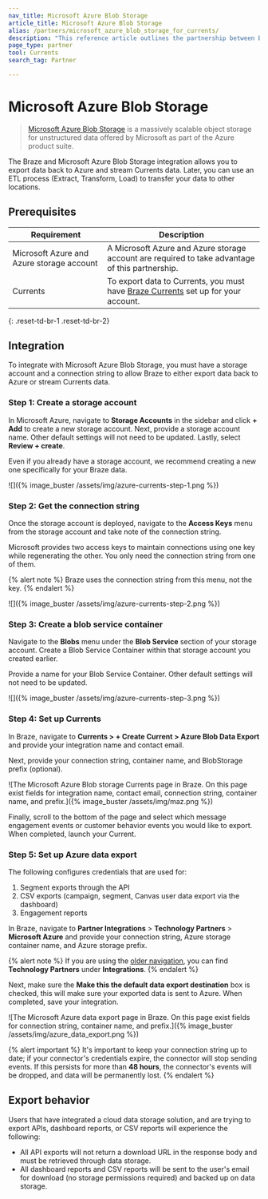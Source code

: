 ```yaml
---
nav_title: Microsoft Azure Blob Storage
article_title: Microsoft Azure Blob Storage
alias: /partners/microsoft_azure_blob_storage_for_currents/
description: "This reference article outlines the partnership between Braze Currents and Microsoft Azure Blog Storage, a massively scalable object storage for unstructured data."
page_type: partner
tool: Currents
search_tag: Partner

---
```


# Microsoft Azure Blob Storage

> [Microsoft Azure Blob Storage](https://azure.microsoft.com/en-us/services/storage/blobs/) is a massively scalable object storage for unstructured data offered by Microsoft as part of the Azure product suite.

The Braze and Microsoft Azure Blob Storage integration allows you to export data back to Azure and stream Currents data. Later, you can use an ETL process (Extract, Transform, Load) to transfer your data to other locations.

## Prerequisites

| Requirement | Description |
| ----------- | ----------- |
| Microsoft Azure and Azure storage account | A Microsoft Azure and Azure storage account are required to take advantage of this partnership. |
| Currents | To export data to Currents, you must have [Braze Currents]({{site.baseurl}}/user_guide/data_and_analytics/braze_currents/#access-currents) set up for your account. |
{: .reset-td-br-1 .reset-td-br-2}

## Integration

To integrate with Microsoft Azure Blob Storage, you must have a storage account and a connection string to allow Braze to either export data back to Azure or stream Currents data.

### Step 1: Create a storage account

In Microsoft Azure, navigate to **Storage Accounts** in the sidebar and click **+ Add** to create a new storage account. Next, provide a storage account name. Other default settings will not need to be updated. Lastly, select **Review + create**. 

Even if you already have a storage account, we recommend creating a new one specifically for your Braze data.

![]({% image_buster /assets/img/azure-currents-step-1.png %})

### Step 2: Get the connection string

Once the storage account is deployed, navigate to the **Access Keys** menu from the storage account and take note of the connection string.

Microsoft provides two access keys to maintain connections using one key while regenerating the other. You only need the connection string from one of them.

{% alert note %}
Braze uses the connection string from this menu, not the key.
{% endalert %}

![]({% image_buster /assets/img/azure-currents-step-2.png %})

### Step 3: Create a blob service container

Navigate to the **Blobs** menu under the **Blob Service** section of your storage account. Create a Blob Service Container within that storage account you created earlier. 

Provide a name for your Blob Service Container. Other default settings will not need to be updated.

![]({% image_buster /assets/img/azure-currents-step-3.png %})

### Step 4: Set up Currents

In Braze, navigate to **Currents > + Create Current > Azure Blob Data Export** and provide your integration name and contact email.

Next, provide your connection string, container name, and BlobStorage prefix (optional).

![The Microsoft Azure Blob storage Currents page in Braze. On this page exist fields for integration name, contact email, connection string, container name, and prefix.]({% image_buster /assets/img/maz.png %})

Finally, scroll to the bottom of the page and select which message engagement events or customer behavior events you would like to export. When completed, launch your Current.

### Step 5: Set up Azure data export

The following configures credentials that are used for:
1. Segment exports through the API
2. CSV exports (campaign, segment, Canvas user data export via the dashboard)
3. Engagement reports

In Braze, navigate to **Partner Integrations** > **Technology Partners** > **Microsoft Azure** and provide your connection string, Azure storage container name, and Azure storage prefix.

{% alert note %}
If you are using the [older navigation]({{site.baseurl}}/navigation), you can find **Technology Partners** under **Integrations**.
{% endalert %}

Next, make sure the **Make this the default data export destination** box is checked, this will make sure your exported data is sent to Azure. When completed, save your integration.

![The Microsoft Azure data export page in Braze. On this page exist fields for connection string, container name, and prefix.]({% image_buster /assets/img/azure_data_export.png %})

{% alert important %}
It's important to keep your connection string up to date; if your connector's credentials expire, the connector will stop sending events. If this persists for more than **48 hours**, the connector's events will be dropped, and data will be permanently lost.
{% endalert %}

## Export behavior

Users that have integrated a cloud data storage solution, and are trying to export APIs, dashboard reports, or CSV reports will experience the following:

- All API exports will not return a download URL in the response body and must be retrieved through data storage.
- All dashboard reports and CSV reports will be sent to the user's email for download (no storage permissions required) and backed up on data storage. 
